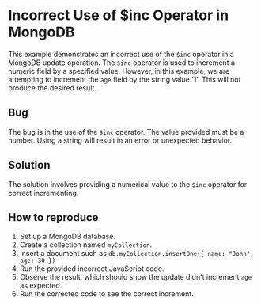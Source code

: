 # Incorrect Use of $inc Operator in MongoDB

This example demonstrates an incorrect use of the `$inc` operator in a MongoDB update operation.  The `$inc` operator is used to increment a numeric field by a specified value.  However, in this example, we are attempting to increment the `age` field by the string value '1'. This will not produce the desired result.

## Bug
The bug is in the use of the `$inc` operator. The value provided must be a number. Using a string will result in an error or unexpected behavior.

## Solution
The solution involves providing a numerical value to the `$inc` operator for correct incrementing.

## How to reproduce
1. Set up a MongoDB database.
2. Create a collection named `myCollection`.
3. Insert a document such as `db.myCollection.insertOne({ name: "John", age: 30 })`
4. Run the provided incorrect JavaScript code.
5. Observe the result, which should show the update didn't increment `age` as expected.
6. Run the corrected code to see the correct increment.

